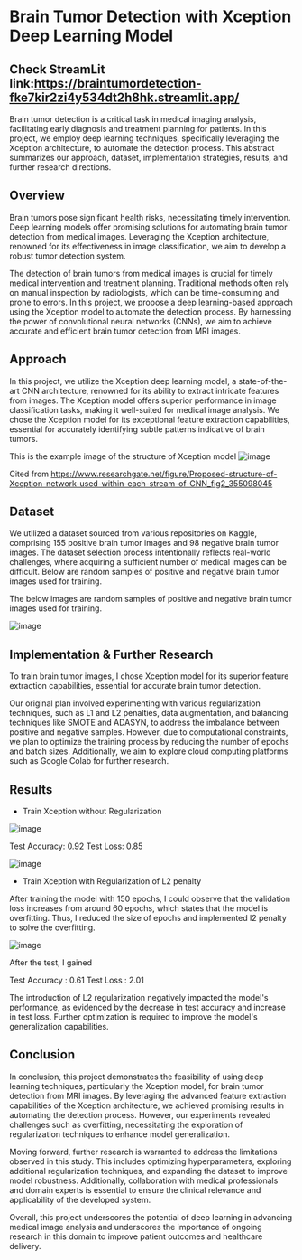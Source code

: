 # Brain Tumor Detection with Xception Deep Learning Model

## Check StreamLit link:https://braintumordetection-fke7kir2zi4y534dt2h8hk.streamlit.app/

Brain tumor detection is a critical task in medical imaging analysis, facilitating early diagnosis and treatment planning for patients. In this project, we employ deep learning techniques, specifically leveraging the Xception architecture, to automate the detection process. This abstract summarizes our approach, dataset, implementation strategies, results, and further research directions.

## Overview

Brain tumors pose significant health risks, necessitating timely intervention. Deep learning models offer promising solutions for automating brain tumor detection from medical images. Leveraging the Xception architecture, renowned for its effectiveness in image classification, we aim to develop a robust tumor detection system.

The detection of brain tumors from medical images is crucial for timely medical intervention and treatment planning. Traditional methods often rely on manual inspection by radiologists, which can be time-consuming and prone to errors. In this project, we propose a deep learning-based approach using the Xception model to automate the detection process. By harnessing the power of convolutional neural networks (CNNs), we aim to achieve accurate and efficient brain tumor detection from MRI images.

## Approach

In this project, we utilize the Xception deep learning model, a state-of-the-art CNN architecture, renowned for its ability to extract intricate features from images. The Xception model offers superior performance in image classification tasks, making it well-suited for medical image analysis. We chose the Xception model for its exceptional feature extraction capabilities, essential for accurately identifying subtle patterns indicative of brain tumors.

This is the example image of the structure of Xception model
![image](https://github.com/sgwlee96/Brain_Tumor_Detection/assets/82964002/9b274171-2440-463f-b284-6e6aecee26f5)

Cited from https://www.researchgate.net/figure/Proposed-structure-of-Xception-network-used-within-each-stream-of-CNN_fig2_355098045

## Dataset

We utilized a dataset sourced from various repositories on Kaggle, comprising 155 positive brain tumor images and 98 negative brain tumor images. The dataset selection process intentionally reflects real-world challenges, where acquiring a sufficient number of medical images can be difficult. Below are random samples of positive and negative brain tumor images used for training.

The below images are random samples of positive and negative brain tumor images used for training. 

![image](https://github.com/sgwlee96/Brain_Tumor_Detection/assets/82964002/2bb41130-8c4a-48ad-b3fa-2f4fc59ed7d2)

## Implementation & Further Research

To train brain tumor images, I chose Xception model for its superior feature extraction capabilities, essential for accurate brain tumor detection. 

Our original plan involved experimenting with various regularization techniques, such as L1 and L2 penalties, data augmentation, and balancing techniques like SMOTE and ADASYN, to address the imbalance between positive and negative samples. However, due to computational constraints, we plan to optimize the training process by reducing the number of epochs and batch sizes. Additionally, we aim to explore cloud computing platforms such as Google Colab for further research.

## Results

- Train Xception without Regularization

![image](https://github.com/sgwlee96/Brain_Tumor_Detection/assets/82964002/cc68fc1e-fb75-4d87-a7b1-99cfd4e5e740)

Test Accuracy: 0.92
Test Loss: 0.85


![image](https://github.com/sgwlee96/Brain_Tumor_Detection/assets/82964002/9da3e688-b117-40e2-bc9b-ec520a3b0278)

  
- Train Xception with Regularization of L2 penalty

After training the model with 150 epochs, I could observe that the validation loss increases from around 60 epochs, which states that the model is overfitting. Thus, I reduced the size of epochs and implemented l2 penalty to solve the overfitting. 

![image](https://github.com/sgwlee96/Brain_Tumor_Detection/assets/82964002/e112ddbc-5aeb-4d9d-9426-3bbaaa2ef0a3)

After the test, I gained 

Test Accuracy : 0.61
Test Loss : 2.01

The introduction of L2 regularization negatively impacted the model's performance, as evidenced by the decrease in test accuracy and increase in test loss. Further optimization is required to improve the model's generalization capabilities.


## Conclusion

In conclusion, this project demonstrates the feasibility of using deep learning techniques, particularly the Xception model, for brain tumor detection from MRI images. By leveraging the advanced feature extraction capabilities of the Xception architecture, we achieved promising results in automating the detection process. However, our experiments revealed challenges such as overfitting, necessitating the exploration of regularization techniques to enhance model generalization.

Moving forward, further research is warranted to address the limitations observed in this study. This includes optimizing hyperparameters, exploring additional regularization techniques, and expanding the dataset to improve model robustness. Additionally, collaboration with medical professionals and domain experts is essential to ensure the clinical relevance and applicability of the developed system.

Overall, this project underscores the potential of deep learning in advancing medical image analysis and underscores the importance of ongoing research in this domain to improve patient outcomes and healthcare delivery.
